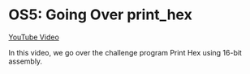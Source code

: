 # OS5: Going Over print_hex

[YouTube Video](https://youtu.be/IvUl1ocS64g)

In this video, we go over the challenge program Print Hex using 16-bit assembly.
